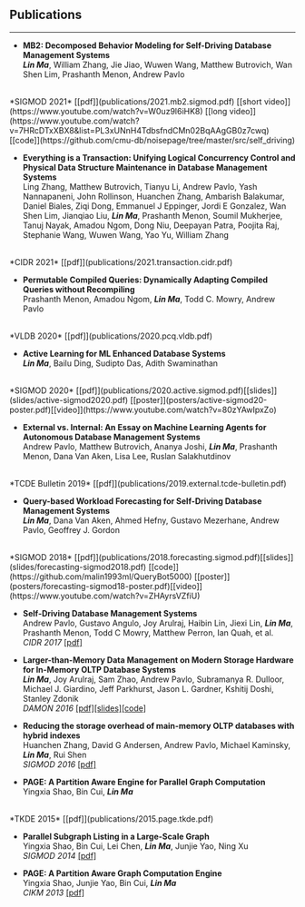 ## Publications
---

* **MB2: Decomposed Behavior Modeling for Self-Driving Database Management Systems**<br/>
***Lin Ma***, William Zhang, Jie Jiao, Wuwen Wang, Matthew Butrovich,
Wan Shen Lim, Prashanth Menon, Andrew Pavlo
<br/>
*SIGMOD 2021*
[[pdf]](publications/2021.mb2.sigmod.pdf)
[[short video]](https://www.youtube.com/watch?v=W0uz9l6iHK8)
[[long video]](https://www.youtube.com/watch?v=7HRcDTxXBX8&list=PL3xUNnH4TdbsfndCMn02BqAAgGB0z7cwq)
[[code]](https://github.com/cmu-db/noisepage/tree/master/src/self_driving)


* **Everything is a Transaction: Unifying Logical Concurrency Control and Physical Data Structure Maintenance in 
Database Management Systems**<br/>
Ling Zhang, Matthew Butrovich, Tianyu Li, Andrew Pavlo, Yash Nannapaneni, John Rollinson, Huanchen Zhang, Ambarish 
Balakumar, Daniel Biales, Ziqi Dong, Emmanuel J Eppinger, Jordi E Gonzalez, Wan Shen Lim, Jianqiao Liu, ***Lin Ma***, 
Prashanth Menon, Soumil Mukherjee, Tanuj Nayak, Amadou Ngom, Dong Niu, Deepayan Patra, Poojita Raj, Stephanie Wang, 
Wuwen Wang, Yao Yu, William Zhang
<br/>
*CIDR 2021*
[[pdf]](publications/2021.transaction.cidr.pdf)

* **Permutable Compiled Queries: Dynamically Adapting Compiled Queries without Recompiling**<br/>
Prashanth Menon, Amadou Ngom, ***Lin Ma***, Todd C. Mowry, Andrew Pavlo
<br/>
*VLDB 2020*
[[pdf]](publications/2020.pcq.vldb.pdf)

* **Active Learning for ML Enhanced Database Systems**<br/>
***Lin Ma***, Bailu Ding, Sudipto Das, Adith Swaminathan
<br/>
*SIGMOD 2020*
[[pdf]](publications/2020.active.sigmod.pdf)[[slides]](slides/active-sigmod2020.pdf)
[[poster]](posters/active-sigmod20-poster.pdf)[[video]](https://www.youtube.com/watch?v=80zYAwIpxZo)

* **External vs. Internal: An Essay on Machine Learning Agents for Autonomous Database Management Systems**<br/>
Andrew Pavlo, Matthew Butrovich, Ananya Joshi, ***Lin Ma***, Prashanth Menon, Dana Van Aken, Lisa Lee, Ruslan 
  Salakhutdinov
<br/>
*TCDE Bulletin 2019*
[[pdf]](publications/2019.external.tcde-bulletin.pdf)

* **Query-based Workload Forecasting for Self-Driving Database Management Systems**<br/>
***Lin Ma***, Dana Van Aken, Ahmed Hefny, Gustavo Mezerhane, Andrew Pavlo, Geoffrey J. Gordon
<br/>
*SIGMOD 2018*
[[pdf]](publications/2018.forecasting.sigmod.pdf)[[slides]](slides/forecasting-sigmod2018.pdf)
[[code]](https://github.com/malin1993ml/QueryBot5000)
[[poster]](posters/forecasting-sigmod18-poster.pdf)[[video]](https://www.youtube.com/watch?v=ZHAyrsVZfiU)

* **Self-Driving Database Management Systems**<br/>
Andrew Pavlo, Gustavo Angulo, Joy Arulraj, Haibin Lin, Jiexi Lin, ***Lin Ma***, Prashanth
Menon, Todd C Mowry, Matthew Perron, Ian Quah, et al.<br/>
*CIDR 2017*
[[pdf]](publications/2017.self-driving.cidr.pdf)

* **Larger-than-Memory Data Management on Modern Storage Hardware for In-Memory OLTP Database Systems**<br/>
***Lin Ma***, Joy Arulraj, Sam Zhao, Andrew Pavlo, Subramanya R. Dulloor, Michael J. Giardino, Jeff Parkhurst, Jason L. Gardner, Kshitij Doshi, Stanley Zdonik<br/>
*DAMON 2016*
[[pdf]](publications/2016.hardware.damon.pdf)[[slides]](slides/hardware-damon2016.pdf)[[code]](https://github.com/apavlo/h-store/tree/master/src/ee/anticache)

* **Reducing the storage overhead of main-memory OLTP databases with hybrid indexes**<br/>
Huanchen Zhang, David G Andersen, Andrew Pavlo, Michael Kaminsky, ***Lin Ma***, Rui Shen<br/>
*SIGMOD 2016*
[[pdf]](publications/2016.index.sigmod.pdf)

* **PAGE: A Partition Aware Engine for Parallel Graph Computation** <br/>Yingxia Shao, Bin Cui, ***Lin Ma***
<br/>
*TKDE 2015*
[[pdf]](publications/2015.page.tkde.pdf)

* **Parallel Subgraph Listing in a Large-Scale Graph**<br/>
Yingxia Shao, Bin Cui, Lei Chen, ***Lin Ma***, Junjie Yao, Ning Xu<br/>
*SIGMOD 2014*
[[pdf]](publications/2014.subgraph.sigmod.pdf)

* **PAGE: A Partition Aware Graph Computation Engine**<br/>
Yingxia Shao, Junjie Yao, Bin Cui, ***Lin Ma***<br/>
*CIKM 2013*
[[pdf]](publications/2013.page.cikm.pdf)